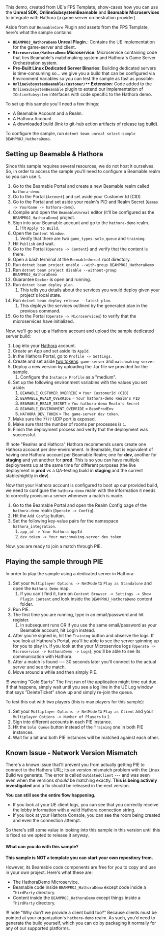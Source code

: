 <style>
img[src*='#center'] { 
    display: block;
    margin: auto;
}
</style>

This demo, created from UE's FPS Template, show-cases how you can use the **Unreal SDK**, **OnlineSubsystemBeamable** and **Beamable Microservices** to integrate with Hathora (a game server orchestration provider).

Aside from our `BeamableCore` Plugin and assets from the FPS Template, here's what the sample contains:

- **`BEAMPROJ_HathoraDemo` Unreal Plugin.**: Contains the UE implementation for the game-server and client.
- **`Microservice/HathoraDemo` Microservice**: Microservice containing code that ties Beamable's matchmaking system and Hathora's Game Server Orchestration system.
- **Pre-Built Linux Dedicated Server Binaries**: Building dedicated servers is time-consuming so... we give you a build that can be configured via Environment Variables so you can test the sample as fast as possible.
- **`OnlineSubsystemBeamable/Customer/**` Extension**: Code added to the `OnlineSubsystemBeamable` plugin to extend our implementation of `IOnlineSubsystem` interfaces with code specific to the Hathora demo.

To set up this sample you'll need a few things:

- A Beamable Account and a Realm.
- A Hathora Account.
- A downloaded build (link to git-hub action artifacts of release tag build).

To configure the sample, run `dotnet beam unreal select-sample BEAMPROJ_HathoraDemo`.
## Setting up Beamable & Hathora
Since this sample requires several resources, we do not host it ourselves. So, in order to access the sample you'll need to configure a Beamable realm so you can use it.

1. Go to the Beamable Portal and create a new Beamable realm called `hathora-demo`.
2. Go to the Portal (`Account`) and set aside your Customer Id (CID).
3. Go to the Portal and set aside your realm's PID and Realm Secret (`Games -> YourGame -> hathora-demo`).
4. Compile and open the `BeamableUnreal` editor (it'll be configured as the `BEAMPROJ_HathoraDemo`) project.
5. Sign into your Beamable account and go to the `hathora-demo` realm.
	1. Hit `Apply to Build`.
6. Open the `Content Window`.
	1. Verify that there are two `game_types`: `solo_queue` and `training`.
7. Hit `Publish` and wait. 
8. Go to the Portal (`Operate -> Content`) and verify that the content is there.
9. Open a bash terminal at the `BeamableUnreal` root directory.
10. Run `dotnet beam project enable --with-group BEAMPROJ_HathoraDemo`
11. Run `dotnet beam project disable --without-group BEAMPROJ_HathoraDemo`
12. Guarantee `Docker` is open and running.
13. Run `dotnet beam deploy plan`. 
	1. This tells you details about the services you would deploy given your project's local state.
14. Run `dotnet beam deploy release --latest-plan`. 
	1. This deploys the services outlined by the generated plan in the previous command. 
15. Go to the Portal (`Operate -> Microservices`) to verify that the microservices have initialized.

Now, we'll go set up a Hathora account and upload the sample dedicated server build:

1. Log into your [Hathora](https://console.hathora.dev/) account.
2. Create an App and set aside its `AppId`.
3. In the Hathora Portal, go to `Profile -> Settings`.
4. Create and set aside [two tokens](https://hathora.dev/docs/guides/generate-developer-token): `game-server` and `matchmaking-server`.
5. Deploy a new version by uploading the .tar file we provided for the sample.
	1. Configure the `Instance Profile` as a "medium".
6. Set up the following environment variables with the values you set aside:
	1. `BEAMABLE_CUSTOMER_OVERRIDE` = `Your CustomerId (CID)`
	2. `BEAMABLE_REALM_OVERRIDE` = `Your hathora-demo Realm's PID`
	3. `BEAMABLE_REALM_SECRET` = `You hathora-demo Realm's Secret`
	4. `BEAMABLE_ENVIRONMENT_OVERRIDE` = `BeamProdEnv`
	5. `HATHORA_DEV_TOKEN` = `The game-server dev token`.
7. Make sure the `7777` UDP port is exposed.
8. Make sure that the number of rooms per processes is `1`.
9. Finish the deployment process and verify that the deployment was successful.

!!! note "Realms and Hathora"
	Hathora recommends users create one Hathora account per dev-environment. In Beamable, that is equivalent of having one Hathora account per Beamable Realm; one for **dev**, another for **staging** and yet another for **prod**. This is so you can have multiple deployments up at the same time for different purposes (the live deployment in **prod** vs a QA-testing build in **staging** and the current stable/nightly in **dev**).

Now that your Hathora account is configured to boot up our provided build, we need to configure the `hathora-demo` realm with the information it needs to correctly provision a server whenever a match is made.

1. Go to the Beamable Portal and open the Realm Config page of the `hathora-demo` realm (`Operate -> Config`).
2. Hit the `Add Config` button.
3. Set the following key-value pairs for the namespace `hathora_integration`.
	1. `app_id -> Your Hathora AppId`
	2. `dev_token -> Your matchmaking-server dev token` 

Now, you are ready to join a match through PIE.
## Playing the sample through PIE
In order to play the sample using a dedicated server in Hathora:

1. Set your `Multiplayer Options -> NetMode` to `Play as Standalone` and open the `Hathora Demo` map.
	1. If you can't find it, turn on `Content Browser -> Settings -> Show Plugin Content` and look inside the `BEAMPROJ_HathoraDemo` content folder.
2. Run PIE.
3. The first time you are running, type in an email/password and hit register. 
	1. In subsequent runs OR if you use the same email/password as your Beamable account, hit Login instead.
4. After you're signed in, hit the `Training` button and observe the logs. If you look at Hathora's Portal, you'll be able to see the server spinning up for you to play in. If you look at the your Microservice logs (`Operate -> Microservice -> HathoraDemo -> Logs`), you'll be able to see its communication with Hathora.
5. After a match is found --- 30 seconds later you'll connect to the actual server and see the match. 
6. Move around a while and then simply PIE.

!!! warning "Cold Starts"
	The first run of the application might time out due. If that happens, simply wait until you see a log line in the UE Log window that says "DeleteTicket" show up and simply re-join the queue.

To test this out with two players (this is max players for this sample):

1. Set your `Multiplayer Options -> NetMode` to `Play as Client` and your `Multiplayer Options -> Number of Players` to `2`.
2. Sign into different accounts in each PIE instance.
3. Hit the `Solo Queue` button instead of the `Training` one in both PIE instances.
4. Wait for a bit and both PIE instances will be matched against each other.
## Known Issue - Network Version Mismatch
There's a known issue that'll prevent you from actually getting PIE to connect to the Hathora URL; its an version mismatch problem with the Linux Build we generate. The error is called `OutdatedClient` --- and was seen even when the versions *should* be matching exactly. **This is being actively investigated** and a fix should be released in the next version.

**You can still see the entire flow happening.**
- If you look at your UE client logs, you can see that you correctly receive the lobby information with a valid Hathora connection string.
- If you look at your Hathora Console, you can see the room being created and even the connection attempt.

So there's still some value in looking into this sample in this version until this is fixed so we opted to release it anyway.

#### What can you do with this sample?
**This sample is NOT a template you can start your own repository from.** 

However, its Beamable code components are free for you to copy and use in your own project. Here's what these are:

- The HathoraDemo Microservice.
- Beamable code inside `BEAMPROJ_HathoraDemo` except code inside a `ThirdParty` directory.
- Content inside the `BEAMPROJ_HathoraDemo` except things inside a `ThirdParty` directory.

!!! note "Why don't we provide a client build too?"
	Because clients must be pointed at your organization's `hathora-demo` realm. As such, you'd need to generate the build yourself, which you can do by packaging it normally for any of our supported platforms.